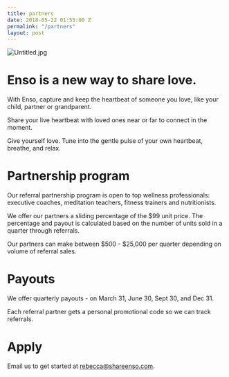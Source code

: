 ```yaml
---
title: partners
date: 2018-05-22 01:55:00 Z
permalink: "/partners"
layout: post
---
```


![Untitled.jpg](/uploads/Untitled.jpg)

# Enso is a new way to share love.

With Enso, capture and keep the heartbeat of someone you love, like your child, partner or grandparent.

Share your live heartbeat with loved ones near or far to connect in the moment. 

Give yourself love. Tune into the gentle pulse of your own heartbeat, breathe, and relax. 

# Partnership program

Our referral partnership program is open to top wellness professionals: executive coaches, meditation teachers, fitness trainers and nutritionists.

We offer our partners a sliding percentage of the $99 unit price. The percentage and payout is calculated based on the number of units sold in a quarter through referrals. 

Our partners can make between $500 - $25,000 per quarter depending on volume of referral sales. 

# Payouts

We offer quarterly payouts - on March 31, June 30, Sept 30, and Dec 31.

Each referral partner gets a personal promotional code so we can track referrals.

# Apply

Email us to get started at [rebecca@shareenso.com](mailto:rebecca@shareenso.com).


